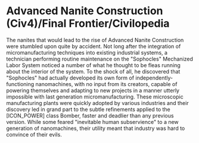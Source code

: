 # Advanced Nanite Construction (Civ4)/Final Frontier/Civilopedia

The nanites that would lead to the rise of Advanced Nanite Construction were stumbled upon quite by accident. Not long after the integration of micromanufacturing techniques into existing industrial systems, a technician performing routine maintenance on the "Sophocles" Mechanized Labor System noticed a number of what he thought to be fleas running about the interior of the system. To the shock of all, he discovered that "Sophocles" had actually developed its own form of independently-functioning nanomachines, with no input from its creators, capable of powering themselves and adapting to new projects in a manner utterly impossible with last generation micromanufacturing. These microscopic manufacturing plants were quickly adopted by various industries and their discovery led in grand part to the subtle refinements applied to the [ICON_POWER] class Bomber, faster and deadlier than any previous version. While some feared "inevitable human subservience" to a new generation of nanomachines, their utility meant that industry was hard to convince of their evils.